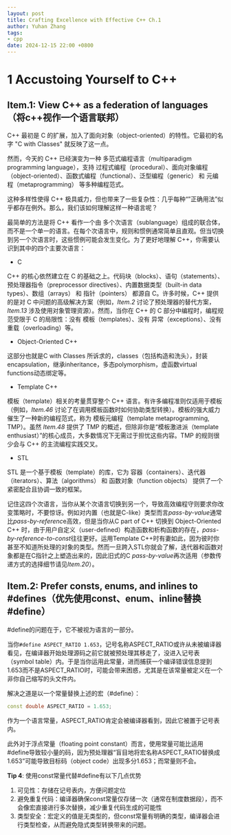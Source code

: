 ```yaml
---
layout: post
title: Crafting Excellence with Effective C++ Ch.1
author: Yuhan Zhang
tags:
- cpp
date: 2024-12-15 22:00 +0800
---
```

# 1 Accustoing Yourself to C++
## Item.1: View C++ as a federation of languages（将c++视作一个语言联邦）
C++ 最初是 C 的扩展，加入了面向对象（object-oriented）的特性。它最初的名字 "C with Classes" 就反映了这一点。

然而，今天的 C++ 已经演变为一种 多范式编程语言（multiparadigm programming language），支持 过程式编程（procedural）、面向对象编程（object-oriented）、函数式编程（functional）、泛型编程（generic） 和 元编程（metaprogramming） 等多种编程范式。

这种多样性使得 C++ 极具威力，但也带来了一些复杂性：几乎每种“”正确用法”似乎都存在例外。那么，我们该如何理解这样一种语言呢？  

最简单的方法是将 C++ 看作一个由 多个次语言（sublanguage）组成的联合体，而不是一个单一的语言。在每个次语言中，规则和惯例通常简单且直观。但当切换到另一个次语言时，这些惯例可能会发生变化。为了更好地理解 C++，你需要认识到其中的四个主要次语言：

- C 

C++ 的核心依然建立在 C 的基础之上。代码块（blocks）、语句（statements）、预处理器指令（preprocessor directives）、内置数据类型（built-in data types）、数组（arrays） 和 指针（pointers） 都源自 C。许多时候，C++ 提供的是对 C 中问题的高级解决方案（例如，*Item.2* 讨论了预处理器的替代方案，*Item.13* 涉及使用对象管理资源）。然而，当你在 C++ 的 C 部分中编程时，编程规范受限于 C 的局限性：没有 模板（templates）、没有 异常（exceptions）、没有 重载（overloading）等。 

- Object-Oriented C++

这部分也就是C with Classes 所诉求的，classes（包括构造和洗头），封装encapsulation，继承inheritance，多态polymorphism，虚函数virtual functions动态绑定等。
- Template C++

模板（template）相关的考量贯穿整个 C++ 语言。有许多编程准则仅适用于模板（例如，*Item.46* 讨论了在调用模板函数时如何协助类型转换）。模板的强大威力催生了一种新的编程范式，称为 模板元编程（template metaprogramming, TMP）。虽然 *Item.48* 提供了 TMP 的概述，但除非你是“模板激进派（template enthusiast）”的核心成员，大多数情况下无需过于担忧这些内容。TMP 的规则很少会与 C++ 的主流编程实践交叉。
- STL

STL 是一个基于模板（template）的库，它为 容器（containers）、迭代器（iterators）、算法（algorithms） 和 函数对象（function objects） 提供了一个紧密配合且协调一致的框架。

记住这四个次语言，当你从某个次语言切换到另一个，导致高效编程守则要求你改变策略时，不要惊讶。例如对内置（也就是C-like）类型而言*pass-by-value*通常比*pass-by-referenc*e高效，但是当你从C part of C++ 切换到 Object-Oriented C++ 时，由于用户自定义（user-defined）构造函数和析构函数的存在，*pass-by-reference-to-const*往往更好。运用Template C++时有妻如此，因为彼时你甚至不知道所处理的对象的类型。然而一旦跨入STL你就会了解，迭代器和函数对象都是在C指针之上塑造出来的，因此旧式的C *pass-by-value*再次适用（参数传递方式的选择细节请见*Item.20*）。

## Item.2: Prefer consts, enums, and inlines to #defines（优先使用const、enum、inline替换#define）

#define的问题在于，它不被视为语言的一部分。

当你`#define ASPECT_RATIO 1.653`，记号名称ASPECT_RATIO或许从未被编译器看见，在编译器开始处理源码之前它就被预处理其移走了，没进入记号表（symbol table）内。于是当你运用此常量，进而捕获一个编译错误信息提到1.653而不是ASPECT_RATIO时，可能会带来困惑，尤其是在该常量被定义在一个非你自己缩写的头文件内。

解决之道是以一个常量替换上述的宏（#define）：
```cpp
const double ASPECT_RATIO = 1.653;  
```
作为一个语言常量，ASPECT_RATIO肯定会被编译器看到，因此它被置于记号表内。

此外对于浮点常量（floating point constant）而言，使用常量可能比适用#define导致较小量的码，因为预处理器“盲目地将宏名称ASPECT_RATIO替换成1.653”可能导致目标码（object code）出现多分1.653；而常量则不会。

**Tip 4**:
使用const常量代替#define有以下几点优势
1. 可见性：存储在记号表内，方便问题定位
2. 避免重复代码：编译器确保const常量仅存储一次（通常在制度数据段），而不会像宏直接进行多次替换，减少重复代码生成的可能性
3. 类型安全：宏定义的值是无类型的，但const常量有明确的类型，编译器会进行类型检查，从而避免隐式类型转换带来的问题。

 
